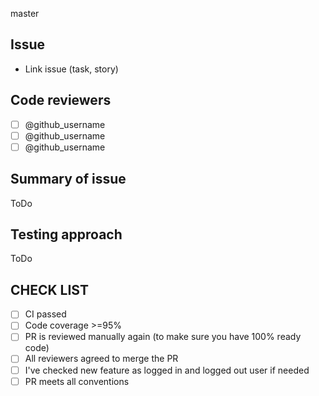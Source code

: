 master
## Issue

* Link issue (task, story)


## Code reviewers

- [ ] @github_username
- [ ] @github_username
- [ ] @github_username

## Summary of issue

ToDo

## Testing approach

ToDo

## CHECK LIST
- [ ]  СI passed
- [ ]  Сode coverage >=95%
- [ ]  PR is reviewed manually again (to make sure you have 100% ready code)
- [ ]  All reviewers agreed to merge the PR
- [ ]  I've checked new feature as logged in and logged out user if needed
- [ ]  PR meets all conventions
